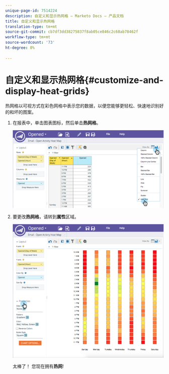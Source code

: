 ```yaml
---
unique-page-id: 7514224
description: 自定义和显示热网格 — Marketo Docs — 产品文档
title: 自定义和显示热网格
translation-type: tm+mt
source-git-commit: cb7df3dd38275837f8ab05ce846c2c68ab78462f
workflow-type: tm+mt
source-wordcount: '73'
ht-degree: 0%

---
```



# 自定义和显示热网格{#customize-and-display-heat-grids}

热网格以可视方式在彩色网格中表示您的数据，以便您能够更轻松、快速地识别好的和坏的图案。

1. 在报表中，单击图表图标，然后单击&#x200B;**热网格**。

   ![](assets/image2015-5-4-15-3a2-3a17.png)

1. 要更改&#x200B;**热网格**，请转到&#x200B;**属性**&#x200B;区域。

   ![](assets/image2015-5-4-16-3a7-3a9.png)

   太棒了！ 您现在拥有&#x200B;**热网**!
